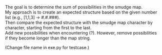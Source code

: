 The goal is to determine the sum of possibilities in the smudge map.  
My approach is to create an expected structure based on the given number list (e.g., [1,1,3] -> #.#.###).  
Then compare the expected structure with the smudge map character by character, starting from the first to the last.  
Add new possibilities when encountering (?). However, remove possibilities if they become longer than the map string.

(Change file name in exe.py for testcase.)
